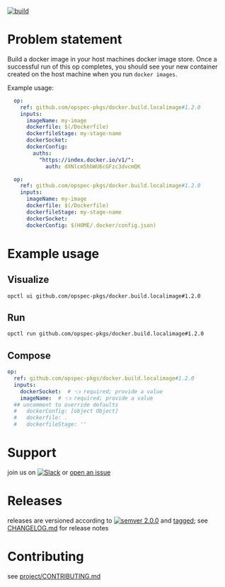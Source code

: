 [![build](https://github.com/opspec-pkgs/docker.build.localimage/actions/workflows/build.yml/badge.svg)](https://github.com/opspec-pkgs/docker.build.localimage/actions/workflows/build.yml)


# Problem statement

Build a docker image in your host machines docker image store. Once a successful run of this op completes, you should see your new container created on the host machine when you run `docker images`.

Example usage:

```yml
  op:
    ref: github.com/opspec-pkgs/docker.build.localimage#1.2.0
    inputs:
      imageName: my-image
      dockerfile: $(/Dockerfile)
      dockerfileStage: my-stage-name
      dockerSocket:
      dockerConfig:
        auths:
          "https://index.docker.io/v1/":
            auth: dXNlcm5hbWU6cGFzc3dvcmQK
```

```yml
  op:
    ref: github.com/opspec-pkgs/docker.build.localimage#1.2.0
    inputs:
      imageName: my-image
      dockerfile: $(/Dockerfile)
      dockerfileStage: my-stage-name
      dockerSocket:
      dockerConfig: $(HOME/.docker/config.json)
```


# Example usage

## Visualize

```shell
opctl ui github.com/opspec-pkgs/docker.build.localimage#1.2.0
```

## Run

```
opctl run github.com/opspec-pkgs/docker.build.localimage#1.2.0
```

## Compose

```yaml
op:
  ref: github.com/opspec-pkgs/docker.build.localimage#1.2.0
  inputs:
    dockerSocket:  # 👈 required; provide a value
    imageName:  # 👈 required; provide a value
  ## uncomment to override defaults
  #   dockerConfig: [object Object]
  #   dockerfile: .
  #   dockerfileStage: ''
```

# Support

join us on
[![Slack](https://img.shields.io/badge/slack-opctl-E01563.svg)](https://join.slack.com/t/opctl/shared_invite/zt-51zodvjn-Ul_UXfkhqYLWZPQTvNPp5w)
or
[open an issue](https://github.com/opspec-pkgs/docker.build.localimage/issues)

# Releases

releases are versioned according to
[![semver 2.0.0](https://img.shields.io/badge/semver-2.0.0-brightgreen.svg)](http://semver.org/spec/v2.0.0.html)
and [tagged](https://git-scm.com/book/en/v2/Git-Basics-Tagging); see
[CHANGELOG.md](CHANGELOG.md) for release notes

# Contributing

see
[project/CONTRIBUTING.md](https://github.com/opspec-pkgs/project/blob/main/CONTRIBUTING.md)
